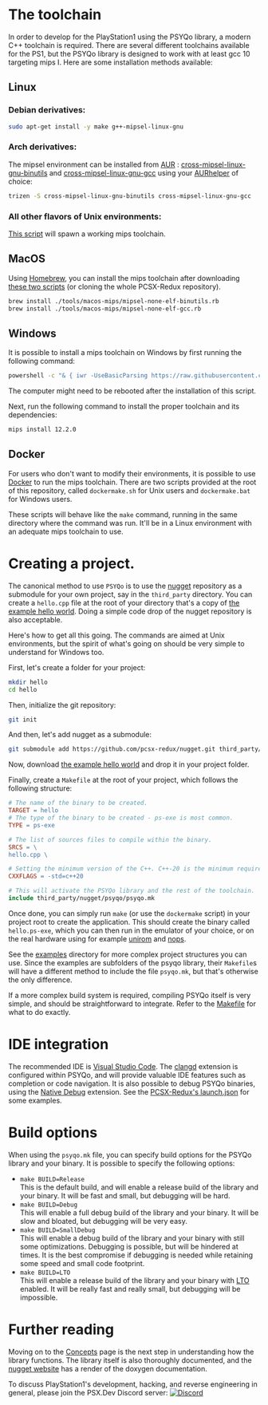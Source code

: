 # The toolchain
In order to develop for the PlayStation1 using the PSYQo library, a modern C++ toolchain is required. There are several different toolchains available for the PS1, but the PSYQo library is designed to work with at least gcc 10 targeting mips I. Here are some installation methods available:

## Linux
### Debian derivatives:

```bash
sudo apt-get install -y make g++-mipsel-linux-gnu
```

### Arch derivatives:
The mipsel environment can be installed from [AUR](https://wiki.archlinux.org/index.php/Aur) : [cross-mipsel-linux-gnu-binutils](https://aur.archlinux.org/packages/cross-mipsel-linux-gnu-binutils/) and [cross-mipsel-linux-gnu-gcc](https://aur.archlinux.org/packages/cross-mipsel-linux-gnu-gcc/) using your [AURhelper](https://wiki.archlinux.org/index.php/AUR_helpers) of choice:

```bash
trizen -S cross-mipsel-linux-gnu-binutils cross-mipsel-linux-gnu-gcc
```

### All other flavors of Unix environments:
[This script](https://github.com/grumpycoders/pcsx-redux/blob/main/tools/linux-mips/spawn-compiler.sh) will spawn a working mips toolchain.

## MacOS

Using [Homebrew](https://brew.sh/), you can install the mips toolchain after downloading [these two scripts](https://github.com/grumpycoders/pcsx-redux/tree/main/tools/macos-mips) (or cloning the whole PCSX-Redux repository).

```bash
brew install ./tools/macos-mips/mipsel-none-elf-binutils.rb
brew install ./tools/macos-mips/mipsel-none-elf-gcc.rb
```

## Windows

It is possible to install a mips toolchain on Windows by first running the following command:

```cmd
powershell -c "& { iwr -UseBasicParsing https://raw.githubusercontent.com/grumpycoders/pcsx-redux/main/mips.ps1 | iex }"
```

The computer might need to be rebooted after the installation of this script.

Next, run the following command to install the proper toolchain and its dependencies:

```cmd
mips install 12.2.0
```

## Docker
For users who don't want to modify their environments, it is possible to use [Docker](https://www.docker.com/) to run the mips toolchain. There are two scripts provided at the root of this repository, called `dockermake.sh` for Unix users and `dockermake.bat` for Windows users.

These scripts will behave like the `make` command, running in the same directory where the command was run. It'll be in a Linux environment with an adequate mips toolchain to use.

# Creating a project.

The canonical method to use `PSYQo` is to use the [nugget](https://github.com/pcsx-redux/nugget) repository as a submodule for your own project, say in the `third_party` directory. You can create a `hello.cpp` file at the root of your directory that's a copy of [the example hello world](examples/hello/hello.cpp). Doing a simple code drop of the nugget repository is also acceptable.

Here's how to get all this going. The commands are aimed at Unix environments, but the spirit of what's going on should be very simple to understand for Windows too.

First, let's create a folder for your project:

```bash
mkdir hello
cd hello
```

Then, initialize the git repository:
```bash
git init
```

And then, let's add nugget as a submodule:
```bash
git submodule add https://github.com/pcsx-redux/nugget.git third_party/nugget
```

Now, download [the example hello world](examples/hello/hello.cpp) and drop it in your project folder.

Finally, create a `Makefile` at the root of your project, which follows the following structure:

```makefile
# The name of the binary to be created.
TARGET = hello
# The type of the binary to be created - ps-exe is most common.
TYPE = ps-exe

# The list of sources files to compile within the binary.
SRCS = \
hello.cpp \

# Setting the minimum version of the C++. C++-20 is the minimum required version by PSYQo.
CXXFLAGS = -std=c++20

# This will activate the PSYQo library and the rest of the toolchain.
include third_party/nugget/psyqo/psyqo.mk
```

Once done, you can simply run `make` (or use the `dockermake` script) in your project root to create the application. This should create the binary called `hello.ps-exe`, which you can then run in the emulator of your choice, or on the real hardware using for example [unirom](https://github.com/JonathanDotCel/unirom8_bootdisc_and_firmware_for_ps1) and [nops](https://github.com/JonathanDotCel/NOTPSXSerial).

See the [examples](examples) directory for more complex project structures you can use. Since the examples are subfolders of the psyqo library, their `Makefile`s will have a different method to include the file `psyqo.mk`, but that's otherwise the only difference.

If a more complex build system is required, compiling PSYQo itself is very simple, and should be straightforward to integrate. Refer to the [Makefile](Makefile) for what to do exactly.

# IDE integration
The recommended IDE is [Visual Studio Code](https://code.visualstudio.com/). The [clangd](https://marketplace.visualstudio.com/items?itemName=llvm-vs-code-extensions.vscode-clangd) extension is configured within PSYQo, and will provide valuable IDE features such as completion or code navigation. It is also possible to debug PSYQo binaries, using the [Native Debug](https://marketplace.visualstudio.com/items?itemName=webfreak.debug) extension. See the [PCSX-Redux's launch.json](https://github.com/grumpycoders/pcsx-redux/blob/main/.vscode/launch.json) for some examples.

# Build options
When using the `psyqo.mk` file, you can specify build options for the PSYQo library and your binary. It is possible to specify the following options:

- `make BUILD=Release`  
This is the default build, and will enable a release build of the library and your binary. It will be fast and small, but debugging will be hard.
- `make BUILD=Debug`  
This will enable a full debug build of the library and your binary. It will be slow and bloated, but debugging will be very easy.
- `make BUILD=SmallDebug`  
This will enable a debug build of the library and your binary with still some optimizations. Debugging is possible, but will be hindered at times. It is the best compromise if debugging is needed while retaining some speed and small code footprint.
- `make BUILD=LTO`  
This will enable a release build of the library and your binary with [LTO](https://gcc.gnu.org/wiki/LinkTimeOptimization) enabled. It will be really fast and really small, but debugging will be impossible.

# Further reading
Moving on to the [Concepts](CONCEPTS.md) page is the next step in understanding how the library functions. The library itself is also thoroughly documented, and the [nugget website](https://pcsx-redux.github.io/nugget/) has a render of the doxygen documentation.

To discuss PlayStation1's development, hacking, and reverse engineering in general, please join the PSX.Dev Discord server: [![Discord](https://img.shields.io/discord/642647820683444236)](https://discord.gg/QByKPpH)
